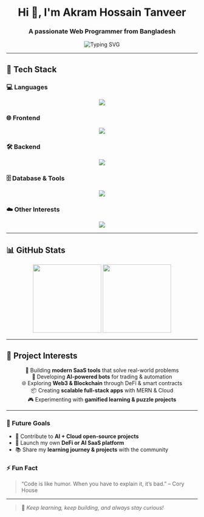 <!-- Profile Header -->
<h1 align="center">Hi 👋, I'm Akram Hossain Tanveer</h1>
<h3 align="center">A passionate Web Programmer from Bangladesh</h3>

<p align="center">
  <img src="https://readme-typing-svg.demolab.com?font=Fira+Code&size=20&pause=1000&center=true&vCenter=true&width=600&lines=Crafting+the+Web+with+Code+and+Creativity;Passionate+Programmer+%7C+Tech+Explorer" alt="Typing SVG" />
</p>


---
## 🚀 Tech Stack  

### 💻 Languages  
<p align="center">
  <img src="https://skillicons.dev/icons?i=js,ts,python,cpp,c" />
</p>

### 🌐 Frontend  
<p align="center">
  <img src="https://skillicons.dev/icons?i=react,next,redux,tailwind" />
</p>

### 🛠 Backend  
<p align="center">
  <img src="https://skillicons.dev/icons?i=nodejs,express,graphql" />
</p>

### 🗄️ Database & Tools  
<p align="center">
  <img src="https://skillicons.dev/icons?i=mongodb,postgres,docker,prisma" />
</p>

### ☁️ Other Interests  
<p align="center">
  <img src="https://skillicons.dev/icons?i=aws,azure,solidity" />
</p>

---

## 📊 GitHub Stats  

<p align="center">
  <img src="https://github-readme-stats.vercel.app/api?username=ImTanveerr&show_icons=true&theme=radical" height="180" />
  <img src="https://github-readme-stats.vercel.app/api/top-langs/?username=ImTanveerr&layout=compact&theme=radical" height="180" />
</p>

---

## 🎯 Project Interests  

<p align="center">
  🚀 Building <b>modern SaaS tools</b> that solve real-world problems <br/>
  🤖 Developing <b>AI-powered bots</b> for trading & automation <br/>
  🌐 Exploring <b>Web3 & Blockchain</b> through DeFi & smart contracts <br/>
  📦 Creating <b>scalable full-stack apps</b> with MERN & Cloud <br/>
  🎮 Experimenting with <b>gamified learning & puzzle projects</b> <br/>
</p>

---

### 🔮 Future Goals  
- 🌱 Contribute to **AI + Cloud open-source projects**  
- 💸 Launch my own **DeFi or AI SaaS platform**  
- 📚 Share my **learning journey & projects** with the community  



### ⚡ Fun Fact

> “Code is like humor. When you have to explain it, it’s bad.” – Cory House

---

> 🧠 *Keep learning, keep building, and always stay curious!*

